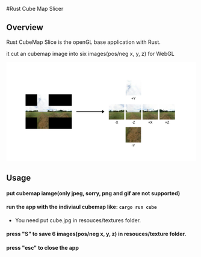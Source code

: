 #Rust Cube Map Slicer

## Overview

Rust CubeMap Slice is the openGL base application with Rust.

it cut an cubemap image into six images(pos/neg x, y, z) for WebGL

![alt text](resources/assets/cover.jpg "Logo Title Text 1")

## Usage

#### put cubemap iamge(only jpeg, sorry, png and gif are not supported)

#### run the app with the indiviaul cubemap like: `cargo run cube` 
* You need put cube.jpg in resouces/textures folder.

#### press "S" to save 6 images(pos/neg x, y, z) in resouces/texture folder.

#### press "esc" to close the app


